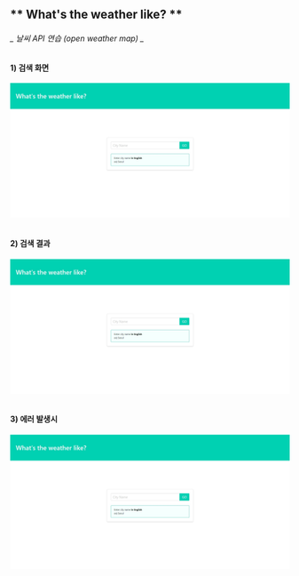 ## ** What's the weather like? **
###### _ 날씨 API 연습 (open weather map) _
###### 
#### 1) 검색 화면
![home](./image/home.jpg)
###### 
#### 2) 검색 결과
![home](./image/home.jpg)
###### 
#### 3) 에러 발생시
![home](./image/home.jpg)